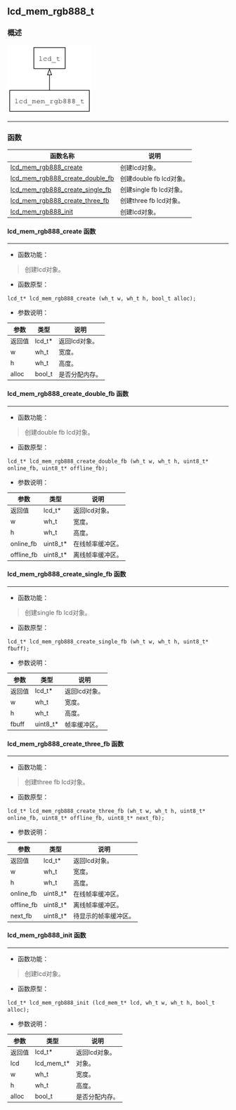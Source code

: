 ## lcd\_mem\_rgb888\_t
### 概述
![image](images/lcd_mem_rgb888_t_0.png)


----------------------------------
### 函数
<p id="lcd_mem_rgb888_t_methods">

| 函数名称 | 说明 | 
| -------- | ------------ | 
| <a href="#lcd_mem_rgb888_t_lcd_mem_rgb888_create">lcd\_mem\_rgb888\_create</a> | 创建lcd对象。 |
| <a href="#lcd_mem_rgb888_t_lcd_mem_rgb888_create_double_fb">lcd\_mem\_rgb888\_create\_double\_fb</a> | 创建double fb lcd对象。 |
| <a href="#lcd_mem_rgb888_t_lcd_mem_rgb888_create_single_fb">lcd\_mem\_rgb888\_create\_single\_fb</a> | 创建single fb lcd对象。 |
| <a href="#lcd_mem_rgb888_t_lcd_mem_rgb888_create_three_fb">lcd\_mem\_rgb888\_create\_three\_fb</a> | 创建three fb lcd对象。 |
| <a href="#lcd_mem_rgb888_t_lcd_mem_rgb888_init">lcd\_mem\_rgb888\_init</a> | 创建lcd对象。 |
#### lcd\_mem\_rgb888\_create 函数
-----------------------

* 函数功能：

> <p id="lcd_mem_rgb888_t_lcd_mem_rgb888_create">创建lcd对象。

* 函数原型：

```
lcd_t* lcd_mem_rgb888_create (wh_t w, wh_t h, bool_t alloc);
```

* 参数说明：

| 参数 | 类型 | 说明 |
| -------- | ----- | --------- |
| 返回值 | lcd\_t* | 返回lcd对象。 |
| w | wh\_t | 宽度。 |
| h | wh\_t | 高度。 |
| alloc | bool\_t | 是否分配内存。 |
#### lcd\_mem\_rgb888\_create\_double\_fb 函数
-----------------------

* 函数功能：

> <p id="lcd_mem_rgb888_t_lcd_mem_rgb888_create_double_fb">创建double fb lcd对象。

* 函数原型：

```
lcd_t* lcd_mem_rgb888_create_double_fb (wh_t w, wh_t h, uint8_t* online_fb, uint8_t* offline_fb);
```

* 参数说明：

| 参数 | 类型 | 说明 |
| -------- | ----- | --------- |
| 返回值 | lcd\_t* | 返回lcd对象。 |
| w | wh\_t | 宽度。 |
| h | wh\_t | 高度。 |
| online\_fb | uint8\_t* | 在线帧率缓冲区。 |
| offline\_fb | uint8\_t* | 离线帧率缓冲区。 |
#### lcd\_mem\_rgb888\_create\_single\_fb 函数
-----------------------

* 函数功能：

> <p id="lcd_mem_rgb888_t_lcd_mem_rgb888_create_single_fb">创建single fb lcd对象。

* 函数原型：

```
lcd_t* lcd_mem_rgb888_create_single_fb (wh_t w, wh_t h, uint8_t* fbuff);
```

* 参数说明：

| 参数 | 类型 | 说明 |
| -------- | ----- | --------- |
| 返回值 | lcd\_t* | 返回lcd对象。 |
| w | wh\_t | 宽度。 |
| h | wh\_t | 高度。 |
| fbuff | uint8\_t* | 帧率缓冲区。 |
#### lcd\_mem\_rgb888\_create\_three\_fb 函数
-----------------------

* 函数功能：

> <p id="lcd_mem_rgb888_t_lcd_mem_rgb888_create_three_fb">创建three fb lcd对象。

* 函数原型：

```
lcd_t* lcd_mem_rgb888_create_three_fb (wh_t w, wh_t h, uint8_t* online_fb, uint8_t* offline_fb, uint8_t* next_fb);
```

* 参数说明：

| 参数 | 类型 | 说明 |
| -------- | ----- | --------- |
| 返回值 | lcd\_t* | 返回lcd对象。 |
| w | wh\_t | 宽度。 |
| h | wh\_t | 高度。 |
| online\_fb | uint8\_t* | 在线帧率缓冲区。 |
| offline\_fb | uint8\_t* | 离线帧率缓冲区。 |
| next\_fb | uint8\_t* | 待显示的帧率缓冲区。 |
#### lcd\_mem\_rgb888\_init 函数
-----------------------

* 函数功能：

> <p id="lcd_mem_rgb888_t_lcd_mem_rgb888_init">创建lcd对象。

* 函数原型：

```
lcd_t* lcd_mem_rgb888_init (lcd_mem_t* lcd, wh_t w, wh_t h, bool_t alloc);
```

* 参数说明：

| 参数 | 类型 | 说明 |
| -------- | ----- | --------- |
| 返回值 | lcd\_t* | 返回lcd对象。 |
| lcd | lcd\_mem\_t* | 对象。 |
| w | wh\_t | 宽度。 |
| h | wh\_t | 高度。 |
| alloc | bool\_t | 是否分配内存。 |
